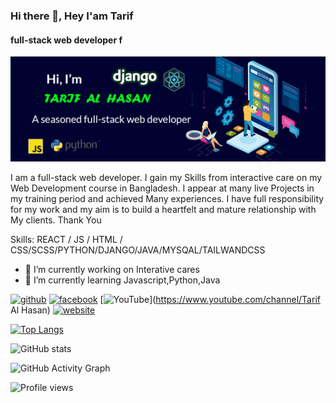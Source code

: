 ### Hi there 👋, Hey I'am Tarif
#### full-stack web developer f
![full-stack web developer f](https://github.com/tarif-al-hasan/tarif-al-hasan/blob/main/github%20banner.jpg)

I am a full-stack web developer. I gain my Skills from interactive care on my Web Development course in Bangladesh. I appear at many live Projects in my training period and achieved Many experiences.  I have full responsibility for my work and my aim is to build a heartfelt and mature relationship with My clients. Thank You

Skills:  REACT / JS / HTML / CSS/SCSS/PYTHON/DJANGO/JAVA/MYSQAL/TAILWANDCSS

- 🔭 I’m currently working on Interative cares 
- 🌱 I’m currently learning Javascript,Python,Java 


[<img src='https://cdn.jsdelivr.net/npm/simple-icons@3.0.1/icons/github.svg' alt='github' height='40'>](https://github.com/tarif-al-hasan)  [<img src='https://cdn.jsdelivr.net/npm/simple-icons@3.0.1/icons/facebook.svg' alt='facebook' height='40'>](https://www.facebook.com/tarifalhasan674)  [<img src='https://cdn.jsdelivr.net/npm/simple-icons@3.0.1/icons/youtube.svg' alt='YouTube' height='40'>](https://www.youtube.com/channel/Tarif Al Hasan)  [<img src='https://cdn.jsdelivr.net/npm/simple-icons@3.0.1/icons/icloud.svg' alt='website' height='40'>](ifalhasan.blogspot.com)  

[![Top Langs](https://github-readme-stats.vercel.app/api/top-langs/?username=tarif-al-hasan)](https://github.com/anuraghazra/github-readme-stats)

![GitHub stats](https://github-readme-stats.vercel.app/api?username=tarif-al-hasan&show_icons=true)  

![GitHub Activity Graph](https://activity-graph.herokuapp.com/graph?username=tarif-al-hasan)  

![Profile views](https://gpvc.arturio.dev/tarif-al-hasan)  
